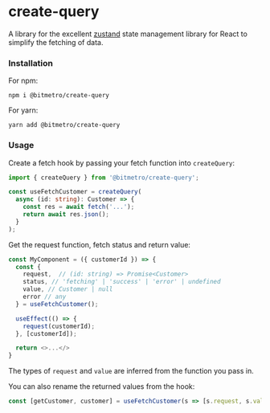 # create-query

A library for the excellent [zustand](https://www.npmjs.com/package/zustand) state management library for React to simplify the fetching of data.

### Installation

For npm:
```
npm i @bitmetro/create-query
```

For yarn:
```
yarn add @bitmetro/create-query
```

### Usage

Create a fetch hook by passing your fetch function into `createQuery`:

```ts
import { createQuery } from '@bitmetro/create-query';

const useFetchCustomer = createQuery(
  async (id: string): Customer => {
    const res = await fetch('...');
    return await res.json();
  }
);
```

Get the request function, fetch status and return value:
```ts
const MyComponent = ({ customerId }) => {
  const {
    request,  // (id: string) => Promise<Customer>
    status, // 'fetching' | 'success' | 'error' | undefined
    value, // Customer | null
    error // any
  } = useFetchCustomer();

  useEffect(() => {
    request(customerId);
  }, [customerId]);

  return <>...</>
}
```

The types of `request` and `value` are inferred from the function you pass in.

You can also rename the returned values from the hook:
```ts
const [getCustomer, customer] = useFetchCustomer(s => [s.request, s.value]);
```

